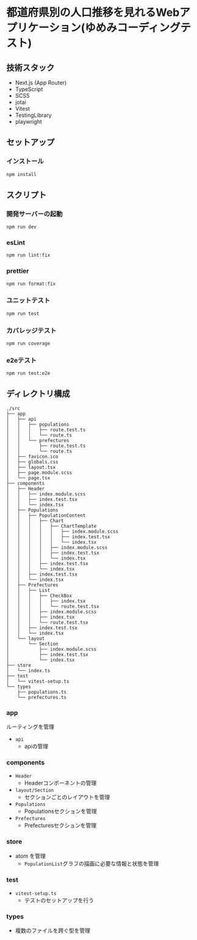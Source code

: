 # 都道府県別の人口推移を見れるWebアプリケーション(ゆめみコーディングテスト)

## 技術スタック

- Next.js (App Router)
- TypeScript
- SCSS
- jotai
- Vitest
- TestingLibrary
- playwright

## セットアップ

### インストール

```bash
npm install
```

## スクリプト

### 開発サーバーの起動

```bash
npm run dev
```

### esLint

```bash
npm run lint:fix
```

### prettier

```bash
npm run format:fix
```

### ユニットテスト

```bash
npm run test
```

### カバレッジテスト

```bash
npm run coverage
```

### e2eテスト

```bash
npm run test:e2e
```

## ディレクトリ構成

```
./src
├── app
│   ├── api
│   │   ├── populations
│   │   │   ├── route.test.ts
│   │   │   └── route.ts
│   │   └── prefectures
│   │       ├── route.test.ts
│   │       └── route.ts
│   ├── favicon.ico
│   ├── globals.css
│   ├── layout.tsx
│   ├── page.module.scss
│   └── page.tsx
├── components
│   ├── Header
│   │   ├── index.module.scss
│   │   ├── index.test.tsx
│   │   └── index.tsx
│   ├── Populations
│   │   ├── PopulationContent
│   │   │   ├── Chart
│   │   │   │   ├── ChartTemplate
│   │   │   │   │   ├── index.module.scss
│   │   │   │   │   ├── index.test.tsx
│   │   │   │   │   └── index.tsx
│   │   │   │   ├── index.module.scss
│   │   │   │   ├── index.test.tsx
│   │   │   │   └── index.tsx
│   │   │   ├── index.test.tsx
│   │   │   └── index.tsx
│   │   ├── index.test.tsx
│   │   └── index.tsx
│   ├── Prefectures
│   │   ├── List
│   │   │   ├── CheckBox
│   │   │   │   ├── index.tsx
│   │   │   │   └── route.test.tsx
│   │   │   ├── index.module.scss
│   │   │   ├── index.tsx
│   │   │   └── route.test.tsx
│   │   ├── index.test.tsx
│   │   └── index.tsx
│   └── layout
│       └── Section
│           ├── index.module.scss
│           ├── index.test.tsx
│           └── index.tsx
├── store
│   └── index.ts
├── test
│   └── vitest-setup.ts
└── types
    ├── populations.ts
    └── prefectures.ts
```

### app

ルーティングを管理

- `api`
    - apiの管理

### components

- `Header`
    - Headerコンポーネントの管理
- `layout/Section`
    - セクションごとのレイアウトを管理
- `Populations`
    - Populationsセクションを管理
- `Prefectures`
    - Prefecturesセクションを管理

### store

- atom を管理
    - `PopulationList`グラフの描画に必要な情報と状態を管理

### test

- `vitest-setup.ts`
    - テストのセットアップを行う

### types

- 複数のファイルを跨ぐ型を管理
